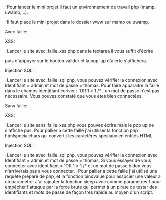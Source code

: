-Pour lancer le mini projet il faut un environnement de travail php (mamp, uwamp,...).

-Il faut place le mini projet dans le dossier www sur mamp ou uwamp.

Avec faille:

XSS:

-Lancer le site avec_faille_xss.php dans le textarea il vous suffit d'écrire 
<script>alert("test")</script> puis d'appuyer sur le bouton valider et la pop-up d'alerte s'affichera.


Injection SQL:

-Lancer le site avec_faille_sql.php, vous pouvez vérifier la connexion avec Identifiant = admin et mot de passe = thomas.
Pour faire apparaitre la faille dans le champs identifiant écriver : 'OR 1 = 1 /* , un mot de passe n'est pas nécessaire,
Vous pouvez constaté que vous ètes bien connectées.


Sans faille:

XSS:

-Lancer le site sans_faille_xss.php vous pouvez écrire <script>alert("test")</script> mais le pop up ne s'affiche pas.
Pour pallier a cette faille j'ai utiliser la fonction php htmlspecialchars qui convertit les caractères spéciaux en entités HTML.


Injection SQL:

-Lancer le site avec_faille_sql.php, vous pouvez vérifier la connexion avec Identifiant = admin et mot de passe = thomas.
Si vous essayer de vous connecter avec identifiant = 'OR 1 = 1 /* et un mot de passe bidon vous n'arriverais pas a vous connecter.
-Pour pallier a cette faille j'ai utilisé une requète préparé de php, et la fonction bindvalue pour associer une valeur a un parametre.
J'ai rajouter la fonction sleep avec comme parametres 1 pour empécher l'attaque par la force brute qui  permet à un pirate de tester des identifiants
 et mots de passe de façon très rapide au moyen d'un script.
